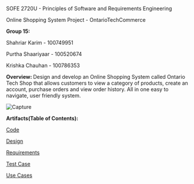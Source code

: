 SOFE 2720U - Principles of Software and Requirements Engineering

Online Shopping System Project - OntarioTechCommerce

<b> Group 15: </b>

Shahriar Karim - 100749951

Purtha Shaariyaar - 100520674

Krishka Chauhan - 100786353

<b> Overview: </b>
Design and develop an Online Shopping System called Ontario Tech Shop that allows customers
to view a category of products, create an account, purchase orders and view order history. All in one
easy to navigate, user friendly system.


![Capture](https://user-images.githubusercontent.com/95264108/163629923-e57661d7-21ed-49fe-b40f-22d976c89d49.JPG)



<b> Artifacts(Table of Contents): </b>

<a href="https://github.com/Winter22SOFE2720/CRN-73378--Group-15-Project/tree/main/Code">Code</a>

<a href="https://github.com/Winter22SOFE2720/CRN-73378--Group-15-Project/tree/main/Design">Design</a>

<a href="https://github.com/Winter22SOFE2720/CRN-73378--Group-15-Project/tree/main/Requirements">Requirements</a>

<a href="https://github.com/Winter22SOFE2720/CRN-73378--Group-15-Project/tree/main/Test%20Case">Test Case</a>

<a href="https://github.com/Winter22SOFE2720/CRN-73378--Group-15-Project/tree/main/Use%20Cases">Use Cases</a>
